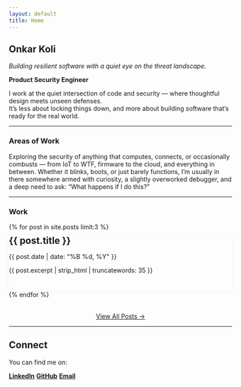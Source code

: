 ```yaml
---
layout: default
title: Home
---
```


## Onkar Koli

*Building resilient software with a quiet eye on the threat landscape.*

**Product Security Engineer**

I work at the quiet intersection of code and security — where thoughtful design meets unseen defenses.  
It’s less about locking things down, and more about building software that’s ready for the real world.

---

### Areas of Work
Exploring the security of anything that computes, connects, or occasionally combusts — from IoT to WTF, firmware to the cloud, and everything in between. Whether it blinks, boots, or just barely functions, I’m usually in there somewhere armed with curiosity, a slightly overworked debugger, and a deep need to ask: “What happens if I do this?” 

---

### Work

<div class="post-list-home">
{% for post in site.posts limit:3 %}
  <article class="post-item">
    <h3><a href="{{ post.url | relative_url }}">{{ post.title }}</a></h3>
    <p class="post-meta">{{ post.date | date: "%B %d, %Y" }}</p>
    <p>{{ post.excerpt | strip_html | truncatewords: 35 }}</p>
  </article>
{% endfor %}
</div>

<p style="text-align: center; margin-top: 2rem;"><a href="/blog">View All Posts &rarr;</a></p>

---

## Connect

You can find me on:

**[LinkedIn](https://linkedin.com/in/0nk4r)**   **[GitHub](https://github.com/0nk4r)**   **[Email](mailto:contact@onkark.com)**

<style>
/* Add specific styles for home page elements if needed, 
   but prefer styles defined in default.html for consistency */
.post-list-home .post-item {
  margin-bottom: 2.5rem;
  padding-bottom: 1.5rem;
  border-bottom: 1px solid var(--border-color);
  background: var(--code-bg);
  border-radius: 10px;
  box-shadow: 0 2px 12px rgba(0,0,0,0.04);
  transition: box-shadow 0.18s, transform 0.18s;
}
.post-list-home .post-item:last-child {
  border-bottom: none;
  margin-bottom: 0;
}
.post-list-home .post-item:hover {
  box-shadow: 0 6px 24px rgba(0,86,179,0.10);
  transform: translateY(-4px);
}
.post-list-home h3 {
  margin-top: 0.5em;
  margin-bottom: 0.2em;
  font-size: 1.3rem; /* Slightly smaller than H2 */
}
.post-list-home h3 a {
  color: var(--heading-color);
  text-decoration: none;
}
.post-list-home h3 a:hover {
  color: var(--accent-color);
  text-decoration: underline;
}
.post-meta {
  font-size: 0.9rem;
  color: var(--muted-color);
  margin-bottom: 0.8em;
  font-family: var(--heading-font); /* Use sans-serif for meta */
}
</style>